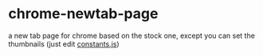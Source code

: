 # chrome-newtab-page
a new tab page for chrome based on the stock one, except you can set the thumbnails (just edit [constants.js](js/constants.js))
